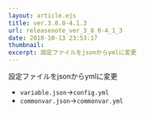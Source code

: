 ```yaml
---
layout: article.ejs
title: ver.3.8.0-4.1.3
url: releasenote_ver_3_8_0-4_1_3
date: 2018-10-13 23:53:17
thumbnail: 
excerpt: 設定ファイルをjsonからymlに変更
---
```


設定ファイルをjsonからymlに変更

* `variable.json`→`config.yml`
* `commonvar.json`→`commonvar.yml`
